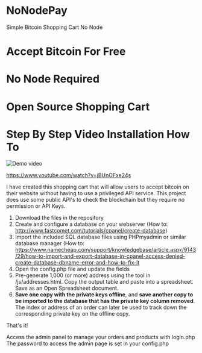 # NoNodePay
 Simple Bitcoin Shopping Cart No Node


# Accept Bitcoin For Free   #
#   No Node Required        #
# Open Source Shopping Cart #

# Step By Step Video Installation How To

![Demo video](https://coinables.github.io/demo.gif)

https://www.youtube.com/watch?v=jBUnOFxe24s

I have created this shopping cart that will allow users to accept bitcoin on their website without having to use a privileged API service. 
This project does use some public API's to check the blockchain but they require no permission or API Keys. 


1. Download the files in the repository
2. Create and configure a database on your webserver (How to: http://www.fastcomet.com/tutorials/cpanel/create-database)
3. Import the included SQL database files using PHPmyadmin or similar database manager (How to: https://www.namecheap.com/support/knowledgebase/article.aspx/9143/29/how-to-import-and-export-database-in-cpanel-access-denied-create-database-dbname-error-and-how-to-fix-it
4. Open the config.php file and update the fields
5. Pre-generate 1,000 (or more) address using the tool in /js/addresses.html. Copy the output table and paste into a spreadsheet. Save as an Open Spreadsheet document.
6. **Save one copy with the private keys offline**, and **save another copy to be imported to the database that has the private key column removed**. The index or address of an order can later be used to track down the corresponding private key on the offline copy. 

That's it!

Access the admin panel to manage your orders and products with login.php
The password to access the admin page is set in your config.php

